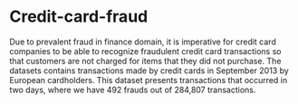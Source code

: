 # Credit-card-fraud

Due to prevalent fraud in finance domain, it is imperative for credit card companies to be able to recognize fraudulent credit card transactions so that customers are not charged for items that they did not purchase. The datasets contains transactions made by credit cards in September 2013 by European cardholders. This dataset presents transactions that occurred in two days, where we have 492 frauds out of 284,807 transactions.
